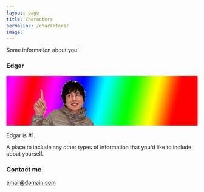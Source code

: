 ```yaml
---
layout: page
title: Characters
permalink: /characters/
image: 
---
```


Some information about you!

### Edgar

![](/images/edgar-splash.png)

Edgar is #1.

A place to include any other types of information that you'd like to include about yourself. 

### Contact me

[email@domain.com](mailto:email@domain.com)